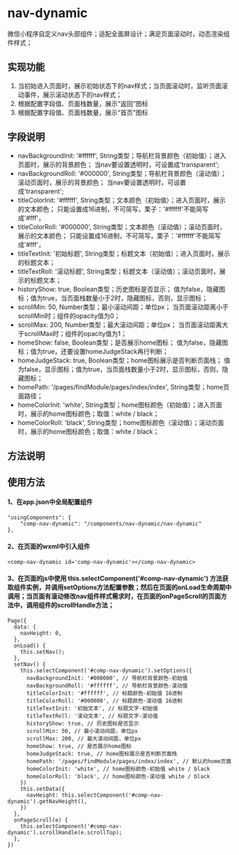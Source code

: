 # nav-dynamic
微信小程序自定义nav头部组件；适配全面屏设计；满足页面滚动时，动态渲染组件样式；

## 实现功能
1. 当初始进入页面时，展示初始状态下的nav样式；当页面滚动时，监听页面滚动事件，展示滚动状态下的nav样式；
2. 根据配置字段值、页面栈数量，展示“返回”图标
3. 根据配置字段值、页面栈数量，展示“首页”图标

## 字段说明
* navBackgroundInit: '#ffffff',
		String类型；导航栏背景颜色（初始值）；进入页面时，展示的背景颜色；
		当nav要设置透明时，可设置成'transparent';
* navBackgroundRoll: '#000000',
		String类型；导航栏背景颜色（滚动值）；滚动页面时，展示的背景颜色；
		当nav要设置透明时，可设置成'transparent';
* titleColorInit: '#ffffff',
		String类型；文本颜色（初始值）；进入页面时，展示的文本颜色；
		只能设置成16进制，不可简写，栗子：'#ffffff'不能简写成'#fff'，
* titleColorRoll: '#000000',
		String类型；文本颜色（滚动值）；滚动页面时，展示的文本颜色；
		只能设置成16进制，不可简写，栗子：'#ffffff'不能简写成'#fff'，
* titleTextInit: '初始标题',
		String类型；标题文本（初始值）；进入页面时，展示的标题文本；
* titleTextRoll: '滚动标题',
		String类型；标题文本（滚动值）；滚动页面时，展示的标题文本；
* historyShow: true,
		Boolean类型；历史图标是否显示；
		值为false，隐藏图标；值为true，当页面栈数量小于2时，隐藏图标，否则，显示图标；
* scrollMin: 50,
		Number类型；最小滚动间距；单位px；
		当页面滚动距离小于scrollMin时；组件的opacity值为0；
* scrollMax: 200,
		Number类型；最大滚动间距；单位px；
		当页面滚动距离大于scrollMax时；组件的opacity值为1；
* homeShow: false,
		Boolean类型；是否展示home图标；
		值为false，隐藏图标；值为true，还要设置homeJudgeStack再行判断；
* homeJudgeStack: true,
		Boolean类型；home图标展示是否判断页面栈；
		值为false，显示图标；值为true，当页面栈数量小于2时，显示图标，否则，隐藏图标；
* homePath: '/pages/findModule/pages/index/index',
		String类型；home页面路径；
* homeColorInit: 'white',
		String类型；home图标颜色（初始值）；进入页面时，展示的home图标颜色；取值：white / black；
* homeColorRoll: 'black',
		String类型；home图标颜色（滚动值）；滚动页面时，展示的home图标颜色；取值：white / black；

## 方法说明


## 使用方法
#### 1、在app.json中全局配置组件
```
"usingComponents": {
    "comp-nav-dynamic": "/components/nav-dynamic/nav-dynamic"
},
```
#### 2、在页面的wxml中引入组件
```
<comp-nav-dynamic id='comp-nav-dynamic'></comp-nav-dynamic>
```
#### 3、在页面的js中使用 this.selectComponent('#comp-nav-dynamic') 方法获取组件实例，并调用setOptions方法配置参数；然后在页面的onLoad生命周期中调用；当页面有滚动修改nav组件样式需求时，在页面的onPageScroll的页面方法中，调用组件的scrollHandle方法；
```
Page({
  data: {
    navHeight: 0,
  },
  onLoad() {
    this.setNav();
  },
  setNav() {
    this.selectComponent('#comp-nav-dynamic').setOptions({
      navBackgroundInit: '#000000', // 导航栏背景颜色-初始值
      navBackgroundRoll: '#ffffff', // 导航栏背景颜色-滚动值
      titleColorInit: '#ffffff', // 标题颜色-初始值 16进制
      titleColorRoll: '#000000', // 标题颜色-滚动值 16进制
      titleTextInit: '初始文本', // 标题文字-初始值
      titleTextRoll: '滚动文本', // 标题文字-滚动值
      historyShow: true, // 历史图标是否显示
      scrollMin: 50, // 最小滚动间距，单位px
      scrollMax: 200, // 最大滚动间距，单位px
      homeShow: true, // 是否展示home图标
      homeJudgeStack: true, // home图标展示是否判断页面栈
      homePath: '/pages/findModule/pages/index/index', // 默认的home页面
      homeColorInit: 'white', // home图标颜色-初始值 white / black
      homeColorRoll: 'black', // home图标颜色-滚动值 white / black
    })
    this.setData({
      navHeight: this.selectComponent('#comp-nav-dynamic').getNavHeight(),
    })
  },
  onPageScroll(e) {
    this.selectComponent('#comp-nav-dynamic').scrollHandle(e.scrollTop);
  },
})
```